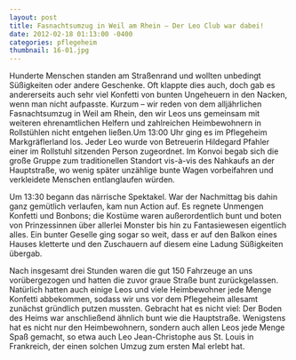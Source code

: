 ```yaml
---
layout: post
title: Fasnachtsumzug in Weil am Rhein – Der Leo Club war dabei!
date: 2012-02-18 01:13:00 -0400
categories: pflegeheim
thumbnail: 16-01.jpg
---
```

Hunderte Menschen standen am Straßenrand und wollten unbedingt Süßigkeiten oder andere Geschenke. Oft klappte dies auch, doch gab es andererseits auch sehr viel Konfetti von bunten Ungeheuern in den Nacken, wenn man nicht aufpasste. Kurzum – wir reden von dem alljährlichen Fasnachtsumzug in Weil am Rhein, den wir Leos uns gemeinsam mit weiteren ehrenamtlichen Helfern und zahlreichen Heimbewohnern in Rollstühlen nicht entgehen ließen.Um 13:00 Uhr ging es im Pflegeheim Markgräflerland los. Jeder Leo wurde von Betreuerin Hildegard Pfahler einer im Rollstuhl sitzenden Person zugeordnet. Im Konvoi begab sich die große Gruppe zum traditionellen Standort vis-à-vis des Nahkaufs an der Hauptstraße, wo wenig später unzählige bunte Wagen vorbeifahren und verkleidete Menschen entlanglaufen würden.

Um 13:30 begann das närrische Spektakel. War der Nachmittag bis dahin ganz gemütlich verlaufen, kam nun Action auf. Es regnete Unmengen Konfetti und Bonbons; die Kostüme waren außerordentlich bunt und boten von Prinzessinnen über allerlei Monster bis hin zu Fantasiewesen eigentlich alles. Ein bunter Geselle ging sogar so weit, dass er auf den Balkon eines Hauses kletterte und den Zuschauern auf diesem eine Ladung Süßigkeiten übergab.

Nach insgesamt drei Stunden waren die gut 150 Fahrzeuge an uns vorübergezogen und hatten die zuvor graue Straße bunt zurückgelassen. Natürlich hatten auch einige Leos und viele Heimbewohner jede Menge Konfetti abbekommen, sodass wir uns vor dem Pflegeheim allesamt zunächst gründlich putzen mussten. Gebracht hat es nicht viel: Der Boden des Heims war anschließend ähnlich bunt wie die Hauptstraße. Wenigstens hat es nicht nur den Heimbewohnern, sondern auch allen Leos jede Menge Spaß gemacht, so etwa auch Leo Jean-Christophe aus St. Louis in Frankreich, der einen solchen Umzug zum ersten Mal erlebt hat.